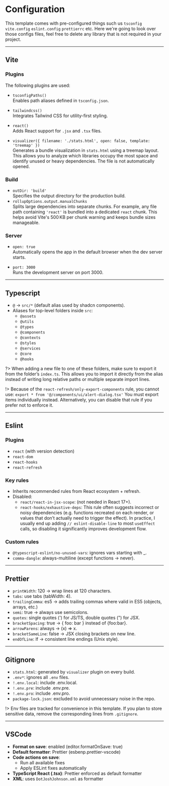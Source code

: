 # Configuration

This template comes with pre-configured things such us `tsconfig` `vite.config` `eslint.config` `prettierrc` etc. Here we're going to look over those configs files, feel free to delete any library that is not required in your project.

---

## Vite

### Plugins

The following plugins are used:

- `tsconfigPaths()`  
  Enables path aliases defined in `tsconfig.json`.

- `tailwindcss()`  
  Integrates Tailwind CSS for utility-first styling.

- `react()`  
  Adds React support for `.jsx` and `.tsx` files.

- `visualizer({ filename: './stats.html', open: false, template: 'treemap' })`  
  Generates a bundle visualization in `stats.html` using a treemap layout.
  This allows you to analyze which libraries occupy the most space and identify unused or heavy dependencies.
  The file is not automatically opened.

### Build

- `outDir: 'build'`  
  Specifies the output directory for the production build.
- `rollupOptions.output.manualChunks`  
  Splits large dependencies into separate chunks.
  For example, any file path containing `'react'` is bundled into a dedicated `react` chunk.
  This helps avoid Vite's 500 KB per chunk warning and keeps bundle sizes manageable.

### Server

- `open: true`  
  Automatically opens the app in the default browser when the dev server starts.

- `port: 3000`  
  Runs the development server on port 3000.

---

## Typescript

- `@` → `src/*` (default alias used by shadcn components).
- Aliases for top-level folders inside `src`:
    - `@assets`
    - `@utils`
    - `@types`
    - `@components`
    - `@contexts`
    - `@styles`
    - `@services`
    - `@core`
    - `@hooks`

?> When adding a new file to one of these folders, make sure to export it from the folder’s `index.ts`.
This allows you to import it directly from the alias instead of writing long relative paths or multiple separate import lines.

!> Because of the `react-refresh/only-export-components` rule, you cannot use: `export * from '@/components/ui/alert-dialog.tsx'`
You must export items individually instead. Alternatively, you can disable that rule if you prefer not to enforce it.

---

## Eslint

### Plugins

- `react` (with version detection)
- `react-dom`
- `react-hooks`
- `react-refresh`

### Key rules

- Inherits recommended rules from React ecosystem + refresh.
- Disabled:
    - `react/react-in-jsx-scope`: (not needed in React 17+).
    - `react-hooks/exhaustive-deps`: This rule often suggests incorrect or noisy dependencies (e.g. functions recreated on each render, or values that don’t actually need to trigger the effect). In practice, I usually end up adding `// eslint-disable-line` to most `useEffect` calls, so disabling it significantly improves development flow.

### Custom rules

- `@typescript-eslint/no-unused-vars`: ignores vars starting with \_.
- `comma-dangle`: always-multiline (except functions → never).

---

## Prettier

- `printWidth`: 120 → wrap lines at 120 characters.
- `tabs`: use tabs (tabWidth: 4).
- `trailingComma`: es5 → adds trailing commas where valid in ES5 (objects, arrays, etc.)
- `semi`: true → always use semicolons.
- `quotes`: single quotes (') for JS/TS, double quotes (") for JSX.
- `bracketSpacing`: true → { foo: bar } instead of {foo:bar}.
- `arrowParens`: always → (x) => x.
- `bracketSameLine`: false → JSX closing brackets on new line.
- `endOfLine`: lf → consistent line endings (Unix style).

---

## Gitignore

- `stats.html`: generated by `visualizer` plugin on every build.
- `.env*`: ignores all `.env` files.
- `!.env.local`: include .env.local.
- `!.env.pre`: include .env.pre.
- `!.env.pro`: include .env.pro.
- `package-lock.json`: excluded to avoid unnecessary noise in the repo.

!> Env files are tracked for convenience in this template. If you plan to store sensitive data, remove the corresponding lines from `.gitignore`.

---

## VSCode

- **Format on save**: enabled (editor.formatOnSave: true)
- **Default formatter**: Prettier (esbenp.prettier-vscode)
- **Code actions on save**:
    - Run all available fixes
    - Apply ESLint fixes automatically
- **TypeScript React (.tsx)**: Prettier enforced as default formatter
- **XML**: uses `DotJoshJohnson.xml` as formatter
